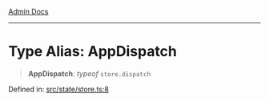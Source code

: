 [Admin Docs](/)

***

# Type Alias: AppDispatch

> **AppDispatch**: *typeof* `store.dispatch`

Defined in: [src/state/store.ts:8](https://github.com/abhassen44/talawa-admin/blob/285f7384c3d26b5028a286d84f89b85120d130a2/src/state/store.ts#L8)
